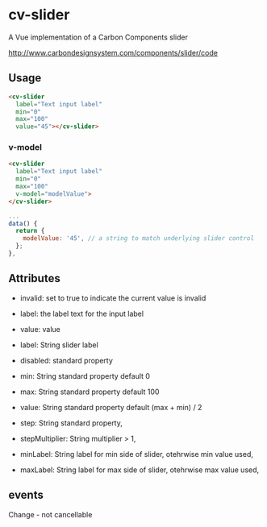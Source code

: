 # cv-slider

A Vue implementation of a Carbon Components slider

http://www.carbondesignsystem.com/components/slider/code

## Usage

```html
<cv-slider
  label="Text input label"
  min="0"
  max="100"
  value="45"></cv-slider>
```

### v-model

```html
<cv-slider
  label="Text input label"
  min="0"
  max="100"
  v-model="modelValue">
</cv-slider>
```

```javascript
...
data() {
  return {
    modelValue: '45', // a string to match underlying slider control
  };
},
```

## Attributes

- invalid: set to true to indicate the current value is invalid
- label: the label text for the input label
- value: value

- label: String slider label
- disabled: standard property
- min: String standard property default 0
- max: String standard property default 100
- value: String standard property default (max + min) / 2
- step: String standard property,
- stepMultiplier: String multiplier > 1,
- minLabel: String label for min side of slider, otehrwise min value used,
- maxLabel: String label for max side of slider, otehrwise max value used,

## events

Change - not cancellable
